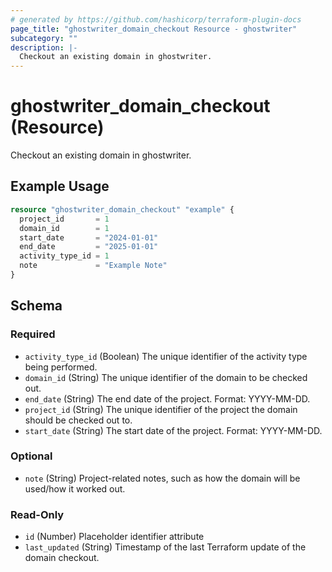 ```yaml
---
# generated by https://github.com/hashicorp/terraform-plugin-docs
page_title: "ghostwriter_domain_checkout Resource - ghostwriter"
subcategory: ""
description: |-
  Checkout an existing domain in ghostwriter.
---
```


# ghostwriter_domain_checkout (Resource)

Checkout an existing domain in ghostwriter.

## Example Usage

```terraform
resource "ghostwriter_domain_checkout" "example" {
  project_id       = 1
  domain_id        = 1
  start_date       = "2024-01-01"
  end_date         = "2025-01-01"
  activity_type_id = 1
  note             = "Example Note"
}
```

<!-- schema generated by tfplugindocs -->
## Schema

### Required

- `activity_type_id` (Boolean) The unique identifier of the activity type being performed.
- `domain_id` (String) The unique identifier of the domain to be checked out.
- `end_date` (String) The end date of the project. Format: YYYY-MM-DD.
- `project_id` (String) The unique identifier of the project the domain should be checked out to.
- `start_date` (String) The start date of the project. Format: YYYY-MM-DD.

### Optional

- `note` (String) Project-related notes, such as how the domain will be used/how it worked out.

### Read-Only

- `id` (Number) Placeholder identifier attribute
- `last_updated` (String) Timestamp of the last Terraform update of the domain checkout.
